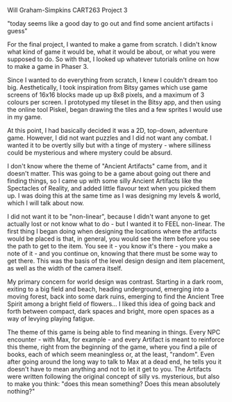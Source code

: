 Will Graham-Simpkins
CART263
Project 3

"today seems like a good day to go out and find some ancient artifacts i guess"

For the final project, I wanted to make a game from scratch. I didn't know what kind of game it would be, what it would be about, or what you were supposed to do. So with that, I looked up whatever tutorials online on how to make a game in Phaser 3.

Since I wanted to do everything from scratch, I knew I couldn't dream too big. Aesthetically, I took inspiration from Bitsy games which use game screens of 16x16 blocks made up up 8x8 pixels, and a maximum of 3 colours per screen. I prototyped my tileset in the Bitsy app, and then using the online tool Piskel, began drawing the tiles and a few sprites I would use in my game.

At this point, I had basically decided it was a 2D, top-down, adventure game. However, I did not want puzzles and I did not want any combat. I wanted it to be overtly silly but with a tinge of mystery - where silliness could be mysterious and where mystery could be absurd.

I don't know where the theme of "Ancient Artifacts" came from, and it doesn't matter. This was going to be a game about going out there and finding things, so I came up with some silly Ancient Artifacts like the Spectacles of Reality, and added little flavour text when you picked them up. I was doing this at the same time as I was designing my levels & world, which I will talk about now.

I did not want it to be "non-linear", because I didn't want anyone to get actually lost or not know what to do - but I wanted it to FEEL non-linear. The first thing I began doing when designing the locations where the artifacts would be placed is that, in general, you would see the item before you see the path to get to the item. You see it - you know it's there - you make a note of it - and you continue on, knowing that there must be some way to get there. This was the basis of the level design design and item placement, as well as the width of the camera itself.

My primary concern for world design was contrast. Starting in a dark room, exiting to a big field and beach, heading underground, emerging into a moving forest, back into some dark ruins, emerging to find the Ancient Tree Spirit among a bright field of flowers... I liked this idea of going back and forth between compact, dark spaces and bright, more open spaces as a way of levying playing fatigue.

The theme of this game is being able to find meaning in things. Every NPC encounter - with Max, for example - and every Artifact is meant to reinforce this theme, right from the beginning of the game, where you find a pile of books, each of which seem meaningless or, at the least, "random". Even after going around the long way to talk to Max at a dead end, he tells you it doesn't have to mean anything and not to let it get to you. The Artifacts were written following the original concept of silly vs. mysterious, but also to make you think: "does this mean something? Does this mean absolutely nothing?"
